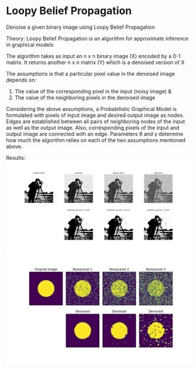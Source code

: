 # Loopy Belief Propagation
Denoise a given binary image using Loopy Belief Propagation

Theory:
Loopy Belief Propagation is an algorithm for approximate inference in graphical models

The algorithm takes as input an n x n binary image (X) encoded by a 0-1 matrix. It returns another n x n matrix (Y) which is a denoised version of X

The assumptions is that a particular pixel value in the denoised image depends on:
1. The value of the corresponding pixel in the input (noisy image) &
2. The value of the neighboring pixels in the denoised image

Considering the above assumptions, a Probabilistic Graphical Model is formulated with pixels of input image and desired output image as nodes. Edges are established between all pairs of neighboring nodes of the input as well as the output image. Also, corresponding pixels of the input and output image are connected with an edge. Parameters θ and γ determine how much the algorithm relies on each of the two assumptions mentioned above. 

Results:
![Results_Cameraman](https://github.com/sanjeevg15/loopy-bp-denoise/blob/master/images/cameraman.jpg)
![Results_Circle](https://github.com/sanjeevg15/loopy-bp-denoise/blob/master/images/circle.jpg)
